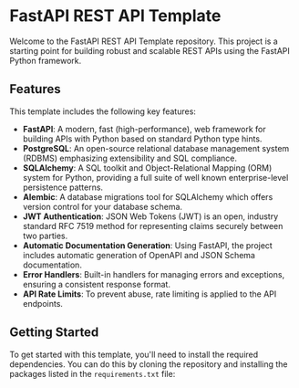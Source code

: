 # FastAPI REST API Template

Welcome to the FastAPI REST API Template repository. This project is a starting point for building robust and scalable REST APIs using the FastAPI Python framework.

## Features

This template includes the following key features:

- **FastAPI**: A modern, fast (high-performance), web framework for building APIs with Python based on standard Python type hints.
- **PostgreSQL**: An open-source relational database management system (RDBMS) emphasizing extensibility and SQL compliance.
- **SQLAlchemy**: A SQL toolkit and Object-Relational Mapping (ORM) system for Python, providing a full suite of well known enterprise-level persistence patterns.
- **Alembic**: A database migrations tool for SQLAlchemy which offers version control for your database schema.
- **JWT Authentication**: JSON Web Tokens (JWT) is an open, industry standard RFC 7519 method for representing claims securely between two parties.
- **Automatic Documentation Generation**: Using FastAPI, the project includes automatic generation of OpenAPI and JSON Schema documentation.
- **Error Handlers**: Built-in handlers for managing errors and exceptions, ensuring a consistent response format.
- **API Rate Limits**: To prevent abuse, rate limiting is applied to the API endpoints.

## Getting Started

To get started with this template, you'll need to install the required dependencies. You can do this by cloning the repository and installing the packages listed in the `requirements.txt` file:

